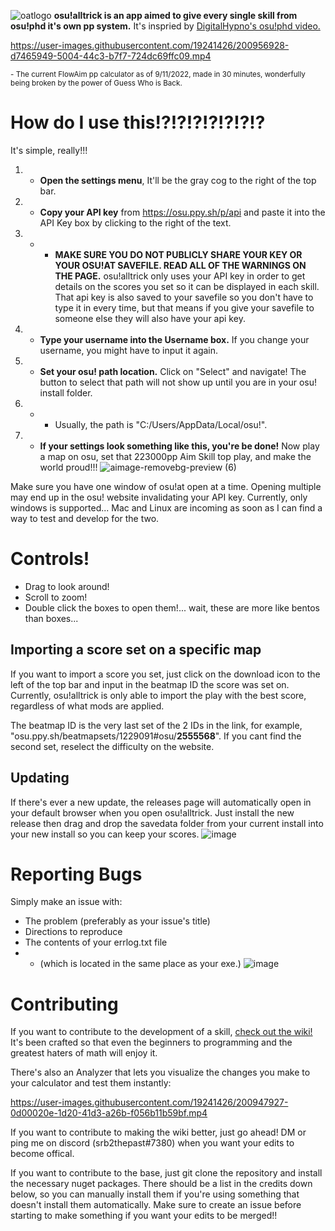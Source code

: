 
![oatlogo](https://user-images.githubusercontent.com/19241426/200944429-65748f64-e1e8-415d-b5a6-1291331385b3.png)
**osu!alltrick is an app aimed to give every single skill from osu!phd it's own pp system.** 
It's inspried by [DigitalHypno's osu!phd video.](https://www.youtube.com/watch?v=uc99yWeP1h4) 

https://user-images.githubusercontent.com/19241426/200956928-d7465949-5004-44c3-b7f7-724dc69ffc09.mp4

<sub> - The current FlowAim pp calculator as of 9/11/2022, made in 30 minutes, wonderfully being broken by the power of Guess Who is Back. </sub>

#
# How do I use this!?!?!?!?!?!?!?
It's simple, really!!!
1. - **Open the settings menu**, It'll be the gray cog to the right of the top bar.
2. - **Copy your API key** from https://osu.ppy.sh/p/api and paste it into the API Key box by clicking to the right of the text. 
2. - - **MAKE SURE YOU DO NOT PUBLICLY SHARE YOUR KEY OR YOUR OSU!AT SAVEFILE. READ ALL OF THE WARNINGS ON THE PAGE.** osu!alltrick only uses your API key in order to get details on the scores you set so it can be displayed in each skill. That api key is also saved to your savefile so you don't have to type it in every time, but that means if you give your savefile to someone else they will also have your api key.
3. - **Type your username into the Username box.** If you change your username, you might have to input it again.
4. - **Set your osu! path location.** Click on "Select" and navigate! The button to select that path will not show up until you are in your osu! install folder. 
4. - - Usually, the path is "C:/Users/AppData/Local/osu!".
5. - **If your settings look something like this, you're be done!** Now play a map on osu, set that 223000pp Aim Skill top play, and make the world proud!!!
![aimage-removebg-preview (6)](https://user-images.githubusercontent.com/19241426/200733022-36f6aba6-dc27-43a1-940c-75493831dea7.png)

Make sure you have one window of osu!at open at a time. Opening multiple may end up in the osu! website invalidating your API key.
Currently, only windows is supported... Mac and Linux are incoming as soon as I can find a way to test and develop for the two.
# Controls!
- Drag to look around!
- Scroll to zoom!
- Double click the boxes to open them!... wait, these are more like bentos than boxes...

## Importing a score set on a specific map
If you want to import a score you set, just click on the download icon to the left of the top bar and input in the beatmap ID the score was set on. Currently, osu!alltrick is only able to import the play with the best score, regardless of what mods are applied.

The beatmap ID is the very last set of the 2 IDs in the link, for example, "osu.ppy.sh/beatmapsets/1229091#osu/**2555568**". If you cant find the second set, reselect the difficulty on the website.

## Updating
If there's ever a new update, the releases page will automatically open in your default browser when you open osu!alltrick. Just install the new release then drag and drop the savedata folder from your current install into your new install so you can keep your scores.
![image](https://user-images.githubusercontent.com/19241426/200728966-db8ed2fc-f62a-4271-8046-3dcb47c0f8c4.png)

# Reporting Bugs
Simply make an issue with:
- The problem (preferably as your issue's title)
- Directions to reproduce 
- The contents of your errlog.txt file
- - (which is located in the same place as your exe.)
![image](https://user-images.githubusercontent.com/19241426/200729079-14b2911b-9cca-46af-bba4-86d9488c93dd.png)

# Contributing
If you want to contribute to the development of a skill, [check out the wiki!](https://github.com/srb2thepast/osu-alltrick/wiki) It's been crafted so that even the beginners to programming and the greatest haters of math will enjoy it. 

There's also an Analyzer that lets you visualize the changes you make to your calculator and test them instantly:

https://user-images.githubusercontent.com/19241426/200947927-0d00020e-1d20-41d3-a26b-f056b11b59bf.mp4


If you want to contribute to making the wiki better, just go ahead! DM or ping me on discord (srb2thepast#7380) when you want your edits to become offical.

If you want to contribute to the base, just git clone the repository and install the necessary nuget packages. There should be a list in the credits down below, so you can manually install them if you're using something that doesn't install them automatically. 
Make sure to create an issue before starting to make something if you want your edits to be merged!!
